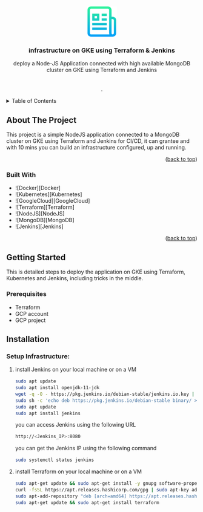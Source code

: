 <a name="readme-top"></a>






<!-- PROJECT LOGO -->
<br />
<div align="center">
  <a href="https://github.com/ahmedalaa14/complete_automated_infrastructure.git">
    <img src="images/logo.png" alt="Logo" width="80" height="80">
  </a>

<h3 align="center">infrastructure on GKE using Terraform & Jenkins</h3>

  <p align="center">
    deploy a Node-JS Application connected with high available MongoDB cluster on GKE using Terraform and Jenkins
    <br />
    <br />
    <br />
    .
  </p>
</div>



<!-- TABLE OF CONTENTS -->
<details>
  <summary>Table of Contents</summary>
  <ol>
    <li>
      <a href="#about-the-project">About The Project</a>
      <ul>
        <li><a href="#built-with">Built With</a></li>
      </ul>
    </li>
    <li>
      <a href="#getting-started">Getting Started</a>
      <ul>
        <li><a href="#prerequisites">Prerequisites</a></li>
        </ul>
    <li><a href="#installation">Installation</a>
        <ul>
            <li><a href="#setup-infrastructure">Setup Infrastructure</a></li>
            <li><a href="#deploy-application">Deploy Application</a></li>
          </ul>          
    

  </ol>
</details>



<!-- ABOUT THE PROJECT -->
## About The Project



This project is a simple NodeJS application connected to a MongoDB cluster on GKE using Terraform and Jenkins for CI/CD, it can grantee and with 10 mins you can build an infrastructure configured, up and running.

<p align="right">(<a href="#readme-top">back to top</a>)</p>



### Built With

* ![Docker][Docker]
* ![Kubernetes][Kubernetes]
* ![GoogleCloud][GoogleCloud]
* ![Terraform][Terraform]
* ![NodeJS][NodeJS]
* ![MongoDB][MongoDB]
* ![Jenkins][Jenkins]


<p align="right">(<a href="#readme-top">back to top</a>)</p>

<!-- GETTING STARTED -->
## Getting Started

This is detailed steps to deploy the application on GKE using Terraform, Kubernetes and Jenkins, including tricks in the middle.

### Prerequisites

* Terraform
* GCP account
* GCP project


## Installation

### Setup Infrastructure:

1. install Jenkins on your local machine or on a VM
   ```sh
   sudo apt update
   sudo apt install openjdk-11-jdk
   wget -q -O - https://pkg.jenkins.io/debian-stable/jenkins.io.key | sudo apt-key add -
   sudo sh -c 'echo deb https://pkg.jenkins.io/debian-stable binary/ > /etc/apt/sources.list.d/jenkins.list'
   sudo apt update
   sudo apt install jenkins
   ```
   you can access Jenkins using the following URL
   ```sh
   http://<Jenkins_IP>:8080
   ```
   you can get the Jenkins IP using the following command
   ```sh
   sudo systemctl status jenkins
   ```

2. install Terraform on your local machine or on a VM
   ```sh
   sudo apt-get update && sudo apt-get install -y gnupg software-properties-common curl
   curl -fsSL https://apt.releases.hashicorp.com/gpg | sudo apt-key add -
   sudo apt-add-repository "deb [arch=amd64] https://apt.releases.hashicorp.com $(lsb_release -cs) main"
   sudo apt-get update && sudo apt-get install terraform
   ```
